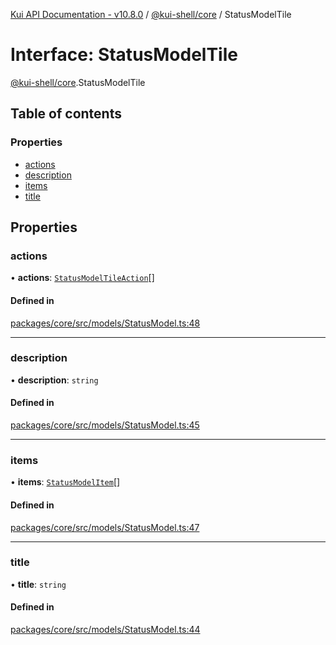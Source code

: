 [Kui API Documentation - v10.8.0](../README.md) / [@kui-shell/core](../modules/kui_shell_core.md) / StatusModelTile

# Interface: StatusModelTile

[@kui-shell/core](../modules/kui_shell_core.md).StatusModelTile

## Table of contents

### Properties

- [actions](kui_shell_core.StatusModelTile.md#actions)
- [description](kui_shell_core.StatusModelTile.md#description)
- [items](kui_shell_core.StatusModelTile.md#items)
- [title](kui_shell_core.StatusModelTile.md#title)

## Properties

### actions

• **actions**: [`StatusModelTileAction`](kui_shell_core.StatusModelTileAction.md)[]

#### Defined in

[packages/core/src/models/StatusModel.ts:48](https://github.com/kubernetes-sigs/kui/blob/kui/packages/core/src/models/StatusModel.ts#L48)

---

### description

• **description**: `string`

#### Defined in

[packages/core/src/models/StatusModel.ts:45](https://github.com/kubernetes-sigs/kui/blob/kui/packages/core/src/models/StatusModel.ts#L45)

---

### items

• **items**: [`StatusModelItem`](kui_shell_core.StatusModelItem.md)[]

#### Defined in

[packages/core/src/models/StatusModel.ts:47](https://github.com/kubernetes-sigs/kui/blob/kui/packages/core/src/models/StatusModel.ts#L47)

---

### title

• **title**: `string`

#### Defined in

[packages/core/src/models/StatusModel.ts:44](https://github.com/kubernetes-sigs/kui/blob/kui/packages/core/src/models/StatusModel.ts#L44)

